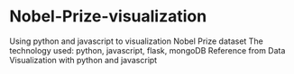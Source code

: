 # Nobel-Prize-visualization
Using python and javascript to visualization Nobel Prize dataset
The technology used: python, javascript, flask, mongoDB
Reference from Data Visualization with python and javascript
